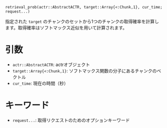 ```
retrieval_prob(actr::AbstractACTR, target::Array{<:Chunk,1}, cur_time; request...)
```

指定された `target` のチャンクのセットから1つのチャンクの取得確率を計算します。取得確率はソフトマックス近似を用いて計算されます。

# 引数

  * `actr::AbstractACTR`: actrオブジェクト
  * `target::Array{<:Chunk,1}`: ソフトマックス関数の分子にあるチャンクのベクトル
  * `cur_time`: 現在の時間（秒）

# キーワード

  * `request...`: 取得リクエストのためのオプションキーワード
